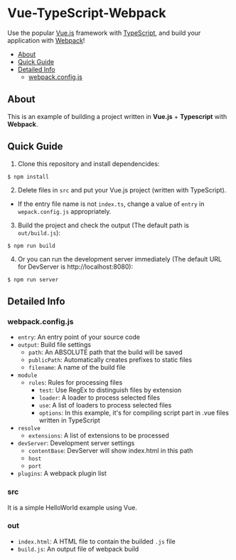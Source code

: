 # Vue-TypeScript-Webpack
Use the popular [Vue.js](https://github.com/vuejs/vue) framework with [TypeScript](https://github.com/microsoft/TypeScript), and build your application with [Webpack](https://github.com/webpack/webpack)!

- [About](#about)
- [Quick Guide](#quick-guide)
- [Detailed Info](#detailed-info)
  - [webpack.config.js](#webpackconfigjs)

## About
This is an example of building a project written in **Vue.js** + **Typescript** with **Webpack**.

## Quick Guide
1. Clone this repository and install dependencides:
```
$ npm install
```
2. Delete files in ```src``` and put your Vue.js project (written with TypeScript).
  - If the entry file name is not ```index.ts```, change a value of ```entry``` in ```wepack.config.js``` appropriately.
3. Build the project and check the output (The default path is ```out/build.js```):
```
$ npm run build
```
4. Or you can run the development server immediately (The default URL for DevServer is http://localhost:8080):
```
$ npm run server
```

## Detailed Info
### webpack.config.js
- ```entry```: An entry point of your source code
- ```output```: Build file settings
  - ```path```: An ABSOLUTE path that the build will be saved
  - ```publicPath```: Automatically creates prefixes to static files
  - ```filename```: A name of the build file
- ```module```
  - ```rules```: Rules for processing files
    - ```test```: Use RegEx to distinguish files by extension
    - ```loader```: A loader to process selected files
    - ```use```: A list of loaders to process selected files
    - ```options```: In this example, it's for compiling script part in .vue files written in TypeScript
- ```resolve```
  - ```extensions```: A list of extensions to be processed
- ```devServer```: Development server settings
  - ```contentBase```: DevServer will show index.html in this path
  - ```host```
  - ```port```
- ```plugins```: A webpack plugin list

### src
It is a simple HelloWorld example using Vue.

### out
- ```index.html```: A HTML file to contain the builded ```.js``` file
- ```build.js```: An output file of webpack build

